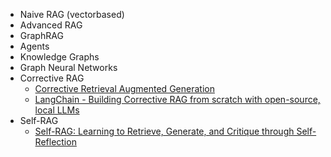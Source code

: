 - Naive RAG (vectorbased)
- Advanced RAG
- GraphRAG
- Agents
- Knowledge Graphs
- Graph Neural Networks
- Corrective RAG
  - [Corrective Retrieval Augmented Generation](https://doi.org/10.48550/arXiv.2401.15884)
  - [LangChain - Building Corrective RAG from scratch with open-source, local LLMs](https://youtu.be/E2shqsYwxck?si=qg199MKQ84dtDe6U)
- Self-RAG
  - [Self-RAG: Learning to Retrieve, Generate, and Critique through Self-Reflection](https://doi.org/10.48550/arXiv.2310.11511)
